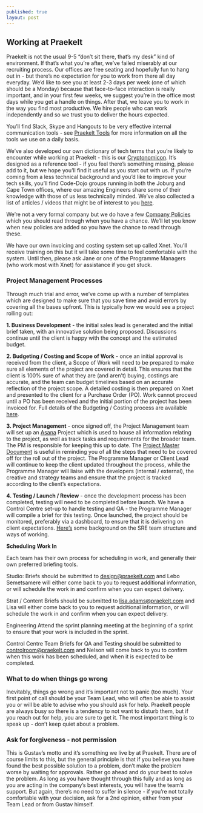 ```yaml
---
published: true
layout: post
---
```




## Working at Praekelt

Praekelt is not the usual 9-5 “don’t sit there, that’s my desk” kind of environment. If that’s what you’re after, we’ve failed miserably at our recruiting process. Our offices are free seating and hopefully fun to hang out in - but there’s no expectation for you to work from there all day everyday. We’d like to see you at least 2-3 days per week (one of which should be a Monday) because that face-to-face interaction is really important, and in your first few weeks, we suggest you’re in the office most days while you get a handle on things. After that, we leave you to work in the way you find most productive. We hire people who can work independently and so we trust you to deliver the hours expected. 

You’ll find Slack, Skype and Hangouts to be very effective internal communication tools - see [Praekelt Tools](https://docs.google.com/document/d/1S-vZ9JzMjjBsj0fdNcE5RhjFJQXGnDd5XJnX1dBybl0/edit#) for more information on all the tools we use on a daily basis.

We’ve also developed our own dictionary of tech terms that you’re likely to encounter while working at Praekelt - this is our [Cryptonomicon](https://docs.google.com/a/praekeltconsulting.com/document/d/1Nkfk4wpYds6aFmQk3XWhnCtgQoNiUsyJzzD1U0MnPlk/edit). It’s designed as a reference tool - if you feel there’s something missing, please add to it, but we hope you’ll find it useful as you start out with us. If you’re coming from a less technical background and you’d like to improve your tech skills, you’ll find Code-Dojo groups running in both the Joburg and Cape Town offices, where our amazing Engineers share some of their knowledge with those of us less technically minded. We’ve also collected a list of articles / videos that might be of interest to you [here](https://docs.google.com/document/d/1NSXV7T4ZxrZru9AjfX1YFbyPL1ohUfydD70bgFmnBVU/edit).

We’re not a very formal company but we do have a few [Company Policies](https://docs.google.com/document/d/1VIkAZJGSnuaJ3lEKd6DgskH7x3-R35xmawHKb03noN4/edit#heading=h.exxmv9wl1vlo) which you should read through when you have a chance. We’ll let you know when new policies are added so you have the chance to read through these.

We have our own invoicing and costing system set up called Xnet. You’ll receive training on this but it will take some time to feel comfortable with the system. Until then, please ask Jane or one of the Programme Managers (who work most with Xnet) for assistance if you get stuck. 

### Project Management Processes
Through much trial and error, we’ve come up with a number of templates which are designed to make sure that you save time and avoid errors by covering all the bases upfront. This is typically how we would see a project rolling out:

**1. Business Development** - the initial sales lead is generated and the initial brief taken, with an innovative solution being proposed. Discussions continue until the client is happy with the concept and the estimated budget.

**2. Budgeting / Costing and Scope of Work** - once an initial approval is received from the client, a Scope of Work will need to be prepared to make sure all elements of the project are covered in detail. This ensures that the client is 100% sure of what they are (and aren’t) buying, costings are accurate, and the team can budget timelines based on an accurate reflection of the project scope.  A detailed costing is then prepared on Xnet and presented to the client for a Purchase Order (PO). Work cannot proceed until a PO has been received and the initial portion of the project has been invoiced for. Full details of the Budgeting / Costing process are available [here](https://docs.google.com/document/d/19dc4zON6jLBxu5EHlwehKKfTYHaGiLeyjwQ2UCWP_CM/edit#heading=h.d1nkk4n66plc).

**3. Project Management** - once signed off, the Project Management team will set up an [Asana](www.asana.com) Project which is used to house all information relating to the project, as well as track tasks and requirements for the broader team. The PM is responsible for keeping this up to date. The [Project Master Document](https://docs.google.com/a/praekeltconsulting.com/spreadsheet/ccc?key=0AuFU_wce9xhpdFI4M0FQT09VQlJwVlRRcWJ0eXlMSVE#gid=17) is useful in reminding you of all the steps that need to be covered off for the roll out of the project. The Programme Manager or Client Lead will continue to keep the client updated throughout the process, while the Programme Manager will liaise with the developers (internal / external), the creative and strategy teams and ensure that the project is tracked according to the client’s expectations.

**4. Testing / Launch / Review** - once the development process has been completed, testing will need to be completed before launch. We have a Control Centre set-up to handle testing and QA - the Programme Manager will compile a brief for this testing. Once launched, the project should be monitored, preferably via a dashboard, to ensure that it is delivering on client expectations.
[Here’s](https://docs.google.com/document/d/1sDQd44m0IeAsCTLtL_O3PlMRSP18DHDlAArWszl5qlE/edit#heading=h.goue6qmrqggr) some background on the SRE team structure and ways of working.

**Scheduling Work In**

Each team has their own process for scheduling in work, and generally their own preferred briefing tools.

Studio:
Briefs should be submitted to design@praekelt.com and Lebo Semetsamere will either come back to you to request additional information, or will schedule the work in and confirm when you can expect delivery.

Strat / Content
Briefs should be submitted to lisa.adams@praekelt.com and Lisa will either come back to you to request additional information, or will schedule the work in and confirm when you can expect delivery.

Engineering
Attend the sprint planning meeting at the beginning of a sprint to ensure that your work is included in the sprint. 

Control Centre Team
Briefs for QA and Testing should be submitted to controlroom@praekelt.com and Nelson will come back to you to confirm when this work has been scheduled, and when it is expected to be completed.

### What to do when things go wrong
Inevitably, things go wrong and it’s important not to panic (too much).  Your first point of call should be your Team Lead, who will often be able to assist you or will be able to advise who you should ask for help. Praekelt people are always busy so there is a tendency to not want to disturb them, but if you reach out for help, you are sure to get it. The most important thing is to speak up - don’t keep quiet about a problem.

### Ask for forgiveness - not permission
This is Gustav’s motto and it’s something we live by at Praekelt. There are of course limits to this, but the general principle is that if you believe you have found the best possible solution to a problem, don’t make the problem worse by waiting for approvals. Rather go ahead and do your best to solve the problem. As long as you have thought through this fully and as long as you are acting in the company’s best interests, you will have the team’s support. But again, there’s no need to suffer in silence - if you’re not totally comfortable with your decision, ask for a 2nd opinion, either from your Team Lead or from Gustav himself.
